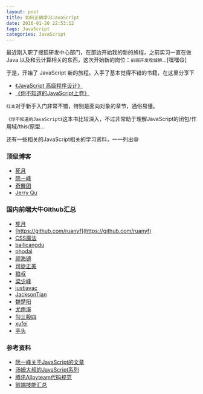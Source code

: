 ```yaml
---
layout: post
title: 如何正确学习JavaScript
date: 2016-01-20 22:53:12
tags: JavaScript
categories: JavaScript
---
```


最近刚入职了搜狐研发中心部门，在那边开始我的新的旅程，之前实习一直在做 Java 以及和云计算相关的东西，这次开始新的岗位：`前端开发攻城狮`...[嘿嘿😋]

于是，开始了 JavaScript 新的旅程。入手了基本觉得不错的书籍，在这里分享下

- [《JavaScript 高级程序设计》](https://item.jd.com/10951037.html)
- [《你不知道的JavaScript上卷》](https://item.jd.com/11676671.html)

`红本`对于新手入门非常不错，特别是面向对象的章节，通俗易懂。

`《你不知道的JavaScript》`这本书比较深入，不过非常助于理解JavaScript的闭包/作用域/this/原型...


还有一些相关的JavaScript相关的学习资料，一一列出😄


### 顶级博客

- [死月](https://xcoder.in/)
- [阮一峰](http://www.ruanyifeng.com/blog/)
- [奇舞团](https://75team.com/)
- [Jerry Qu](https://imququ.com/)

### 国内前端大牛Github汇总

- [死月](https://github.com/XadillaX)
- [https://github.com/ruanyf](https://github.com/ruanyf)
- [CSS魔法](https://github.com/cssmagic)
- [bailicangdu](https://github.com/bailicangdu)
- [phodal](https://github.com/phodal)
- [颜海镜](https://github.com/yanhaijing)
- [司徒正美](https://github.com/RubyLouvre)
- [狼叔](https://github.com/i5ting)
- [梁少峰](https://github.com/youngwind)
- [justjavac](https://github.com/justjavac)
- [JacksonTian](https://github.com/JacksonTian)
- [魏楚阳](https://github.com/brianway)
- [尤雨溪](https://github.com/yyx990803)
- [勾三股四](https://github.com/Jinjiang)
- [xufei](https://github.com/xufei)
- [芋头](https://github.com/xinyu198736)

### 参考资料

- [阮一峰关于JavaScript的文章](http://www.ruanyifeng.com/blog/javascript/)
- [汤姆大叔的JavaScript系列](http://www.cnblogs.com/TomXu/tag/JavaScript/)
- [腾讯Alloyteam代码规范](https://github.com/AlloyTeam/CodeGuide)
- [前端技能汇总](https://github.com/JacksonTian/fks)
